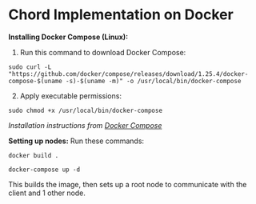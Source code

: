 # Chord Implementation on Docker
**Installing Docker Compose (Linux):**
1. Run this command to download Docker Compose:
```
sudo curl -L "https://github.com/docker/compose/releases/download/1.25.4/docker-compose-$(uname -s)-$(uname -m)" -o /usr/local/bin/docker-compose
```
2. Apply executable permissions:
```
sudo chmod +x /usr/local/bin/docker-compose
```
*Installation instructions from [Docker Compose](https://docs.docker.com/compose/install/)*

**Setting up nodes:**
Run these commands:
```
docker build .
```
```
docker-compose up -d
```
This builds the image, then sets up a root node to communicate with the client and 1 other node.
